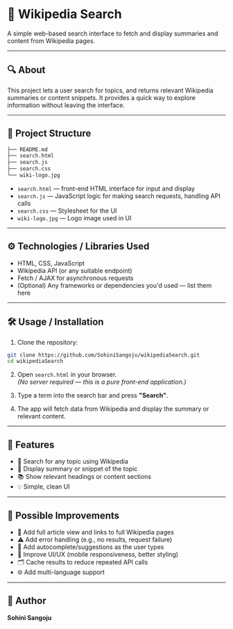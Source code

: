 # 🧭 Wikipedia Search

A simple web-based search interface to fetch and display summaries and content from Wikipedia pages.

---

## 🔍 About

This project lets a user search for topics, and returns relevant Wikipedia summaries or content snippets. It provides a quick way to explore information without leaving the interface.

---

## 📂 Project Structure

```bash
├── README.md
├── search.html
├── search.js
├── search.css
└── wiki-logo.jpg
```

- `search.html` — front-end HTML interface for input and display  
- `search.js` — JavaScript logic for making search requests, handling API calls  
- `search.css` — Stylesheet for the UI  
- `wiki-logo.jpg` — Logo image used in UI  

---

## ⚙️ Technologies / Libraries Used

- HTML, CSS, JavaScript  
- Wikipedia API (or any suitable endpoint)  
- Fetch / AJAX for asynchronous requests  
- (Optional) Any frameworks or dependencies you'd used — list them here  

---

## 🛠️ Usage / Installation

1. Clone the repository:
```bash
git clone https://github.com/SohiniSangoju/wikipediaSearch.git
cd wikipediaSearch
```
2. Open `search.html` in your browser.  
   _(No server required — this is a pure front-end application.)_

3. Type a term into the search bar and press **"Search"**.

4. The app will fetch data from Wikipedia and display the summary or relevant content.

---

## 🎯 Features

- 🔎 Search for any topic using Wikipedia
- 📝 Display summary or snippet of the topic
- 📚 Show relevant headings or content sections
- 💡 Simple, clean UI

---

## 📌 Possible Improvements

- 🔗 Add full article view and links to full Wikipedia pages
- ⚠️ Add error handling (e.g., no results, request failure)
- 🧠 Add autocomplete/suggestions as the user types
- 📱 Improve UI/UX (mobile responsiveness, better styling)
- 🗂️ Cache results to reduce repeated API calls
- 🌐 Add multi-language support

---

## 👤 Author

**Sohini Sangoju**
